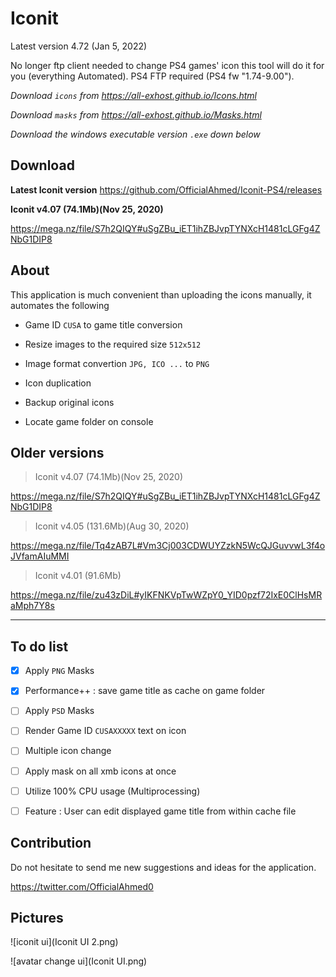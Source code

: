 
# Iconit

Latest version 4.72 (Jan 5, 2022)

No longer ftp client needed to change PS4 games' icon this tool will do it for you (everything Automated). PS4 FTP required (PS4 fw "1.74-9.00").

*Download `icons` from <https://all-exhost.github.io/Icons.html>*

*Download `masks` from <https://all-exhost.github.io/Masks.html>*

*Download the windows executable version `.exe` down below*

## Download

**Latest Iconit version**
<https://github.com/OfficialAhmed/Iconit-PS4/releases>

**Iconit v4.07 (74.1Mb)(Nov 25, 2020)**

<https://mega.nz/file/S7h2QIQY#uSgZBu_iET1ihZBJvpTYNXcH1481cLGFg4ZNbG1DIP8>

## About

This application is much convenient than uploading the icons manually, it automates the following

* Game ID `CUSA` to game title conversion

* Resize images to the required size `512x512`

* Image format convertion `JPG, ICO ...` to `PNG`

* Icon duplication

* Backup original icons

* Locate game folder on console  

## Older versions

>Iconit v4.07 (74.1Mb)(Nov 25, 2020)

<https://mega.nz/file/S7h2QIQY#uSgZBu_iET1ihZBJvpTYNXcH1481cLGFg4ZNbG1DIP8>

>Iconit v4.05 (131.6Mb)(Aug 30, 2020)

<https://mega.nz/file/Tq4zAB7L#Vm3Cj003CDWUYZzkN5WcQJGuvvwL3f4oJVfamAIuMMI>

>Iconit v4.01 (91.6Mb)

<https://mega.nz/file/zu43zDiL#yIKFNKVpTwWZpY0_YID0pzf72IxE0ClHsMRaMph7Y8s>

________________________________________

## To do list

* [x] Apply `PNG` Masks

* [x] Performance++ : save game title as cache on game folder

* [ ] Apply `PSD` Masks

* [ ] Render Game ID `CUSAXXXXX` text on icon

* [ ] Multiple icon change

* [ ] Apply mask on all xmb icons at once

* [ ] Utilize 100% CPU usage (Multiprocessing)

* [ ] Feature : User can edit displayed game title from within cache file

## Contribution

Do not hesitate to send me new suggestions and ideas for the application.

<https://twitter.com/OfficialAhmed0>

## Pictures

![iconit ui](Iconit UI 2.png)

![avatar change ui](Iconit UI.png)
